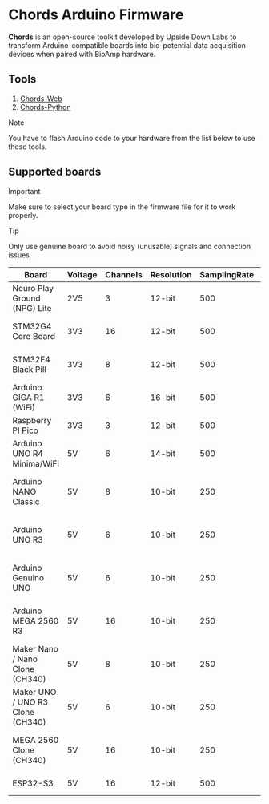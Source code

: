 # Chords Arduino Firmware

**Chords** is an open-source toolkit developed by Upside Down Labs to transform Arduino-compatible 
boards into bio-potential data acquisition devices when paired with BioAmp hardware.

## Tools

1. [Chords-Web](https://chords.upsidedownlabs.tech/)
2. [Chords-Python](https://github.com/upsidedownlabs/Chords-Python)

> [!NOTE]
> You have to flash Arduino code to your hardware from the list below to use these tools.

## Supported boards

> [!IMPORTANT]
> Make sure to select your board type in the firmware file for it to work properly.

> [!TIP]
> Only use genuine board to avoid noisy (unusable) signals and connection issues.

| Board | Voltage | Channels | Resolution | SamplingRate | BaudRate | Code |
| ----- | ------- | -------- | ---------- | ------------ | -------- | ---- |
| Neuro Play Ground (NPG) Lite | 2V5 | 3 | 12-bit | 500 | 230400 | [NPG-LITE.ino](NPG-LITE/NPG-LITE.ino) |
| STM32G4 Core Board | 3V3 | 16 | 12-bit | 500 | 230400 | [STM32G4-CORE-BOARD.ino](STM32G4-CORE-BOARD/STM32G4-CORE-BOARD.ino) |
| STM32F4 Black Pill | 3V3 | 8 | 12-bit | 500 | 230400 | [STM32F4-BLACK-PILL.ino](STM32F4-BLACK-PILL/STM32F4-BLACK-PILL.ino) |
| Arduino GIGA R1 (WiFi) | 3V3 | 6 | 16-bit | 500 | 230400 | [GIGA-R1.ino](GIGA-R1/GIGA-R1.ino) |
| Raspberry PI Pico | 3V3 | 3 | 12-bit | 500 | 230400 | [RPI-PICO-RP2040.ino](RPI-PICO-RP2040/RPI-PICO-RP2040.ino) |
| Arduino UNO R4 Minima/WiFi | 5V | 6 | 14-bit | 500 | 230400 | [UNO-R4.ino](UNO-R4/UNO-R4.ino) |
| Arduino NANO Classic | 5V | 8 | 10-bit | 250 | 115200 | [AVR-NANO-UNO-MEGA.ino](AVR-NANO-UNO-MEGA/AVR-NANO-UNO-MEGA.ino) |
| Arduino UNO R3 | 5V | 6 | 10-bit | 250 | 115200 | [AVR-NANO-UNO-MEGA.ino](AVR-NANO-UNO-MEGA/AVR-NANO-UNO-MEGA.ino) |
| Arduino Genuino UNO | 5V | 6 | 10-bit | 250 | 115200 | [AVR-NANO-UNO-MEGA.ino](AVR-NANO-UNO-MEGA/AVR-NANO-UNO-MEGA.ino) |
| Arduino MEGA 2560 R3 | 5V | 16 | 10-bit | 250 | 115200 | [AVR-NANO-UNO-MEGA.ino](AVR-NANO-UNO-MEGA/AVR-NANO-UNO-MEGA.ino) |
| Maker Nano / Nano Clone (CH340) | 5V | 8 |  10-bit | 250 | 115200 | [AVR-NANO-UNO-MEGA.ino](AVR-NANO-UNO-MEGA/AVR-NANO-UNO-MEGA.ino) |
| Maker UNO / UNO R3 Clone (CH340) | 5V | 6 | 10-bit | 250 | 115200 | [AVR-NANO-UNO-MEGA.ino](AVR-NANO-UNO-MEGA/AVR-NANO-UNO-MEGA.ino) |
| MEGA 2560 Clone (CH340) | 5V | 16 | 10-bit | 250 | 115200 | [AVR-NANO-UNO-MEGA.ino](AVR-NANO-UNO-MEGA/AVR-NANO-UNO-MEGA.ino) |
| ESP32-S3 | 5V | 16 | 12-bit | 500 | 230400 | [ESP32-S3.ino](ESP32-S3/ESP32-S3.ino) |
